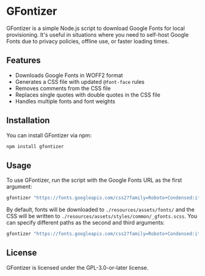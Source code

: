# GFontizer

GFontizer is a simple Node.js script to download Google Fonts for local provisioning. It's useful in situations where you need to self-host Google Fonts due to privacy policies, offline use, or faster loading times.

## Features

- Downloads Google Fonts in WOFF2 format
- Generates a CSS file with updated `@font-face` rules
- Removes comments from the CSS file
- Replaces single quotes with double quotes in the CSS file
- Handles multiple fonts and font weights

## Installation

You can install GFontizer via npm:

```sh
npm install gfontizer
```

## Usage

To use GFontizer, run the script with the Google Fonts URL as the first argument:

```sh
gfontizer "https://fonts.googleapis.com/css2?family=Roboto+Condensed:ital,wght@0,300;0,400;0,700;1,300;1,400;1,700&display=swap"
```

By default, fonts will be downloaded to `./resources/assets/fonts/` and the CSS will be written to `./resources/assets/styles/common/_gfonts.scss`. You can specify different paths as the second and third arguments:

```sh
gfontizer "https://fonts.googleapis.com/css2?family=Roboto+Condensed:ital,wght@0,300;0,400;0,700;1,300;1,400;1,700&display=swap" "./my-fonts/" "./styles/_gfonts.scss"
```

## License

GFontizer is licensed under the GPL-3.0-or-later license.